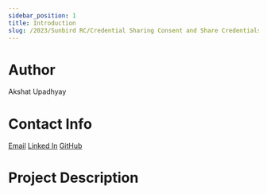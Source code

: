 ```yaml
---
sidebar_position: 1
title: Introduction
slug: /2023/Sunbird RC/Credential Sharing Consent and Share Credentials
---
```


# Author

Akshat Upadhyay

# Contact Info

[Email](mailto:akchatasr@gmail.com)
[Linked In](https://www.linkedin.com/in/upadhyay-akshat/)
[GitHub](https://github.com/ak-ironix)

# Project Description
